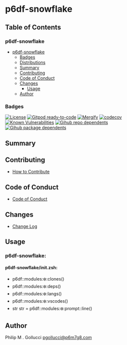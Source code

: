 # p6df-snowflake

## Table of Contents


### p6df-snowflake
- [p6df-snowflake](#p6df-snowflake)
  - [Badges](#badges)
  - [Distributions](#distributions)
  - [Summary](#summary)
  - [Contributing](#contributing)
  - [Code of Conduct](#code-of-conduct)
  - [Changes](#changes)
    - [Usage](#usage)
  - [Author](#author)

### Badges

[![License](https://img.shields.io/badge/License-Apache%202.0-yellowgreen.svg)](https://opensource.org/licenses/Apache-2.0)
[![Gitpod ready-to-code](https://img.shields.io/badge/Gitpod-ready--to--code-blue?logo=gitpod)](https://gitpod.io/#https://github.com/p6m7g8/p6df-snowflake)
[![Mergify](https://img.shields.io/endpoint.svg?url=https://gh.mergify.io/badges/p6m7g8/p6df-snowflake/&style=flat)](https://mergify.io)
[![codecov](https://codecov.io/gh/p6m7g8/p6df-snowflake/branch/master/graph/badge.svg?token=14Yj1fZbew)](https://codecov.io/gh/p6m7g8/p6df-snowflake)
[![Known Vulnerabilities](https://snyk.io/test/github/p6m7g8/p6df-snowflake/badge.svg?targetFile=package.json)](https://snyk.io/test/github/p6m7g8/p6df-snowflake?targetFile=package.json)
[![Gihub repo dependents](https://badgen.net/github/dependents-repo/p6m7g8/p6df-snowflake)](https://github.com/p6m7g8/p6df-snowflake/network/dependents?dependent_type=REPOSITORY)
[![Gihub package dependents](https://badgen.net/github/dependents-pkg/p6m7g8/p6df-snowflake)](https://github.com/p6m7g8/p6df-snowflake/network/dependents?dependent_type=PACKAGE)

## Summary

## Contributing

- [How to Contribute](CONTRIBUTING.md)

## Code of Conduct

- [Code of Conduct](https://github.com/p6m7g8/.github/blob/master/CODE_OF_CONDUCT.md)

## Changes

- [Change Log](CHANGELOG.md)

## Usage

### p6df-snowflake:

#### p6df-snowflake/init.zsh:

- p6df::modules::snowflake::clones()
- p6df::modules::snowflake::deps()
- p6df::modules::snowflake::langs()
- p6df::modules::snowflake::vscodes()
- str str = p6df::modules::snowflake::prompt::line()



## Author

Philip M . Gollucci <pgollucci@p6m7g8.com>
